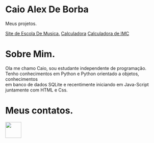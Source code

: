 
<html lang="pt-BR">
<head>
    <meta charset="UTF-8">
    <meta http-equiv="X-UA-Compatible" content="IE=edge">
    <meta name="viewport" content="width=device-width, initial-scale=1.0">
   
</head>
<body background="black" color="white">
    <h1>Caio Alex De Borba</h1>
    <p>Meus projetos.</p>
    <a href="">Site de Escola De Musica.</a>
    <a href="">Calculadora</a>
    <a href="">Calculadora de IMC</a>
    <h1>Sobre Mim.</h1>
    <p>Ola me chamo Caio, sou estudante independente
        de programação.<br>
        Tenho conhecimentos em Python e Python orientado
        a objetos, conhecimentos<br> em banco de dados SQLite
        e recentimente iniciando em Java-Script juntamente
        com HTML e Css.
    </p>
    <h1>Meus contatos.</h1>
    <a href="https://wa.me/5547992824501" target="_blank"><img 
        src="https://github.com/lemorryjoy/lemorryjoy.github.io/blob/main/musica/zap.png" 
        width="50" height="50"></a>
        
</body>
